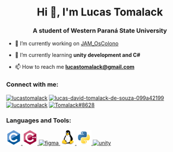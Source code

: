 <h1 align="center">Hi 👋, I'm Lucas Tomalack</h1>
<h3 align="center">A student of Western Paraná State University</h3>

- 🔭 I’m currently working on [JAM_OsColono](http://jams.gamejolt.io/abgamejam4)

- 🌱 I’m currently learning **unity development and C#**

- 📫 How to reach me **lucastomalack@gmail.com**

<h3 align="left">Connect with me:</h3>
<p align="left">
<a href="https://twitter.com/lucastomalack" target="blank"><img align="center" src="https://raw.githubusercontent.com/rahuldkjain/github-profile-readme-generator/master/src/images/icons/Social/twitter.svg" alt="lucastomalack" height="30" width="40" /></a>
<a href="https://linkedin.com/in/lucas-david-tomalack-de-souza-099a42199" target="blank"><img align="center" src="https://raw.githubusercontent.com/rahuldkjain/github-profile-readme-generator/master/src/images/icons/Social/linked-in-alt.svg" alt="lucas-david-tomalack-de-souza-099a42199" height="30" width="40" /></a>
<a href="https://instagram.com/lucastomalack" target="blank"><img align="center" src="https://raw.githubusercontent.com/rahuldkjain/github-profile-readme-generator/master/src/images/icons/Social/instagram.svg" alt="lucastomalack" height="30" width="40" /></a>
<a href="https://discord.gg/Tomalack#8628" target="blank"><img align="center" src="https://raw.githubusercontent.com/rahuldkjain/github-profile-readme-generator/master/src/images/icons/Social/discord.svg" alt="Tomalack#8628" height="30" width="40" /></a>
</p>

<h3 align="left">Languages and Tools:</h3>
<p align="left"> <a href="https://www.cprogramming.com/" target="_blank"> <img src="https://raw.githubusercontent.com/devicons/devicon/master/icons/c/c-original.svg" alt="c" width="40" height="40"/> </a> <a href="https://www.w3schools.com/cpp/" target="_blank"> <img src="https://raw.githubusercontent.com/devicons/devicon/master/icons/cplusplus/cplusplus-original.svg" alt="cplusplus" width="40" height="40"/> </a> <a href="https://www.figma.com/" target="_blank"> <img src="https://www.vectorlogo.zone/logos/figma/figma-icon.svg" alt="figma" width="40" height="40"/> </a> <a href="https://www.linux.org/" target="_blank"> <img src="https://raw.githubusercontent.com/devicons/devicon/master/icons/linux/linux-original.svg" alt="linux" width="40" height="40"/> </a> <a href="https://www.python.org" target="_blank"> <img src="https://raw.githubusercontent.com/devicons/devicon/master/icons/python/python-original.svg" alt="python" width="40" height="40"/> </a> <a href="https://unity.com/" target="_blank"> <img src="https://www.vectorlogo.zone/logos/unity3d/unity3d-icon.svg" alt="unity" width="40" height="40"/> </a> </p>

